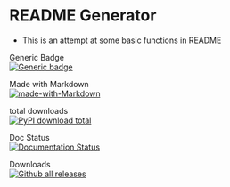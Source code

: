 # README Generator

* This is an attempt at some basic functions in README

Generic Badge <br>
[![Generic badge](https://img.shields.io/badge/<Basic>-<Static>-<COLOR>.svg)](https://shields.io/)

Made with Markdown <br>
[![made-with-Markdown](https://img.shields.io/badge/Made%20with-Markdown-1f425f.svg)](http://commonmark.org)

total downloads <br>
[![PyPI download total](https://img.shields.io/pypi/dt/ansicolortags.svg)](https://pypi.python.org/pypi/ansicolortags/)


Doc Status <br>
[![Documentation Status](https://readthedocs.org/projects/ansicolortags/badge/?version=latest)](http://ansicolortags.readthedocs.io/?badge=latest)

Downloads <br>
[![Github all releases](https://img.shields.io/github/downloads/Naereen/StrapDown.js/total.svg)](https://GitHub.com/Naereen/StrapDown.js/releases/)





